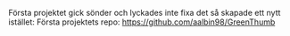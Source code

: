 Första projektet gick sönder och lyckades inte fixa det så skapade ett nytt istället: Första projektets repo: https://github.com/aalbin98/GreenThumb
